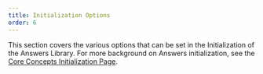 ```yaml
---
title: Initialization Options
order: 6
---
```


This section covers the various options that can be set in the Initialization of the Answers Library. For more background on Answers initialization, see the [Core Concepts Initialization Page](../core-concepts/initialization).
